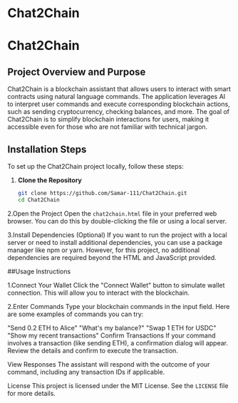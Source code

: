 # Chat2Chain
# Chat2Chain

## Project Overview and Purpose
Chat2Chain is a blockchain assistant that allows users to interact with smart contracts using natural language commands. The application leverages AI to interpret user commands and execute corresponding blockchain actions, such as sending cryptocurrency, checking balances, and more. The goal of Chat2Chain is to simplify blockchain interactions for users, making it accessible even for those who are not familiar with technical jargon.

## Installation Steps
To set up the Chat2Chain project locally, follow these steps:

1. **Clone the Repository**
   ```bash
   git clone https://github.com/Samar-111/Chat2Chain.git
   cd Chat2Chain
2.Open the Project Open the `chat2chain.html` file in your preferred web browser. You can do this by double-clicking the file or using a local server.

3.Install Dependencies (Optional) If you want to run the project with a local server or need to install additional dependencies, you can use a package manager like npm or yarn. However, for this project, no additional dependencies are required beyond the HTML and JavaScript provided.

##Usage Instructions

1.Connect Your Wallet Click the "Connect Wallet" button to simulate wallet connection. This will allow you to interact with the blockchain.

2.Enter Commands Type your blockchain commands in the input field. Here are some examples of commands you can try:

"Send 0.2 ETH to Alice"
"What's my balance?"
"Swap 1 ETH for USDC"
"Show my recent transactions"
Confirm Transactions If your command involves a transaction (like sending ETH), a confirmation dialog will appear. Review the details and confirm to execute the transaction.

View Responses The assistant will respond with the outcome of your command, including any transaction IDs if applicable.

License
This project is licensed under the MIT License. See the `LICENSE` file for more details.
